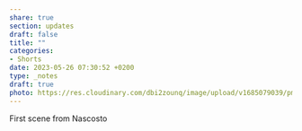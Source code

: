 ```yaml
---
share: true
section: updates
draft: false
title: ""
categories:
- Shorts
date: 2023-05-26 07:30:52 +0200
type: _notes
draft: true
photo: https://res.cloudinary.com/dbi2zounq/image/upload/v1685079039/pm2azukd9al51zvcgob1.jpg
---
```


First scene from Nascosto
